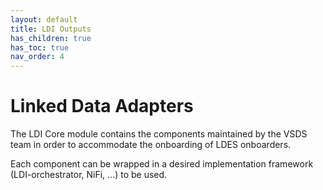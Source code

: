 ```yaml
---
layout: default
title: LDI Outputs
has_children: true
has_toc: true
nav_order: 4
---
```


# Linked Data Adapters

The LDI Core module contains the components maintained by the VSDS team in order to accommodate the onboarding of LDES onboarders.

Each component can be wrapped in a desired implementation framework (LDI-orchestrator, NiFi, ...) to be used.
